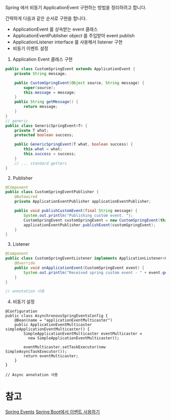 
Spring 에서 비동기 ApplicationEvent 구현하는 방법을 정리하려고 합니다.

간략하게 다음과 같은 순서로 구현을 합니다.
- ApplicationEvent 를 상속받는 event 클래스
- ApplicationEventPublisher object 를 주입받아 event publish
- ApplicationListener interface 를 사용해서 listener 구현
- 비동기 이벤트 설정


1. Application Event 클래스 구현 
```java
public class CustomSpringEvent extends ApplicationEvent {
    private String message;

    public CustomSpringEvent(Object source, String message) {
        super(source);
        this.message = message;
    }
    public String getMessage() {
        return message;
    }
}
// generic
public class GenericSpringEvent<T> {
    private T what;
    protected boolean success;

    public GenericSpringEvent(T what, boolean success) {
        this.what = what;
        this.success = success;
    }
    // ... standard getters
}
```

2. Publisher
```java
@Component
public class CustomSpringEventPublisher {
    @Autowired
    private ApplicationEventPublisher applicationEventPublisher;

    public void publishCustomEvent(final String message) {
        System.out.println("Publishing custom event. ");
        CustomSpringEvent customSpringEvent = new CustomSpringEvent(this, message);
        applicationEventPublisher.publishEvent(customSpringEvent);
    }
}
```

3. Listener
```java
@Component
public class CustomSpringEventListener implements ApplicationListener<CustomSpringEvent> {
    @Override
    public void onApplicationEvent(CustomSpringEvent event) {
        System.out.println("Received spring custom event - " + event.getMessage());
    }
}

// annotation 사용
```

4. 비동기 설정
```
@Configuration
public class AsynchronousSpringEventsConfig {
    @Bean(name = "applicationEventMulticaster")
    public ApplicationEventMulticaster simpleApplicationEventMulticaster() {
        SimpleApplicationEventMulticaster eventMulticaster =
          new SimpleApplicationEventMulticaster();
        
        eventMulticaster.setTaskExecutor(new SimpleAsyncTaskExecutor());
        return eventMulticaster;
    }
}

// Async annotation 사용
```


# 참고
[Spring Events](https://www.baeldung.com/spring-events)
[Spring Boot에서 이벤트 사용하기](https://shinsunyoung.tistory.com/88)